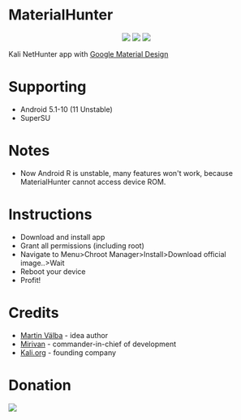 <h1>MaterialHunter</h1>
<p align="center">
  <img src="https://github.com/Mirivan/material_hunter/raw/master/res/drawable/mh_logo.png">
  <a href="https://t.me/kali_nh"><img src="https://img.shields.io/badge/Telegram-Group-blue.svg"></a>
  <img src="https://img.shields.io/github/repo-size/mirivan/material_hunter">
</p>

Kali NetHunter app with [Google Material Design](https://material.io/design)

# Supporting
- Android 5.1-10 (11 Unstable)
- SuperSU

# Notes
- Now Android R is unstable, many features won't work, because MaterialHunter cannot access device ROM.

# Instructions
- Download and install app
- Grant all permissions (including root)
- Navigate to Menu>Chroot Manager>Install>Download official image..>Wait
- Reboot your device
- Profit!

# Credits
- [Martin Välba](https://t.me/hilledkinged) - idea author
- [Mirivan](https://t.me/cxfuck) - commander-in-chief of development
- [Kali.org](https://kali.org) - founding company

# Donation
<a href="https://qiwi.com/n/mirivan" target="_blank"><img src="https://img.shields.io/badge/QIWI%20Wallet-Mirivan-orange?style=for-the-badge&logo=qiwi" /></a>

